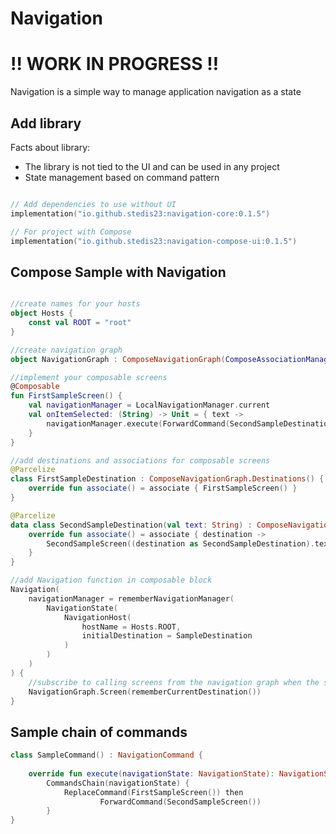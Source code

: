 Navigation
========

# ‼️ WORK IN PROGRESS ‼️

Navigation is a simple way to manage application navigation as a state

## Add library

Facts about library:

- The library is not tied to the UI and can be used in any project
- State management based on command pattern

```kotlin

// Add dependencies to use without UI
implementation("io.github.stedis23:navigation-core:0.1.5")

// For project with Compose
implementation("io.github.stedis23:navigation-compose-ui:0.1.5")

```

## Compose Sample with Navigation

```kotlin

//create names for your hosts
object Hosts {
    const val ROOT = "root"
}

//create navigation graph
object NavigationGraph : ComposeNavigationGraph(ComposeAssociationManager())

//implement your composable screens
@Composable
fun FirstSampleScreen() {
    val navigationManager = LocalNavigationManager.current
    val onItemSelected: (String) -> Unit = { text ->
        navigationManager.execute(ForwardCommand(SecondSampleDestination(text)))
    }
}

//add destinations and associations for composable screens
@Parcelize
class FirstSampleDestination : ComposeNavigationGraph.Destinations() {
    override fun associate() = associate { FirstSampleScreen() }
}

@Parcelize
data class SecondSampleDestination(val text: String) : ComposeNavigationGraph.Destinations() {
    override fun associate() = associate { destination ->
        SecondSampleScreen((destination as SecondSampleDestination).text)
    }
}

//add Navigation function in composable block
Navigation(
    navigationManager = rememberNavigationManager(
        NavigationState(
            NavigationHost(
                hostName = Hosts.ROOT,
                initialDestination = SampleDestination
            )
        )
    )
) {
    //subscribe to calling screens from the navigation graph when the state changes
    NavigationGraph.Screen(rememberCurrentDestination())
}
```

## Sample chain of commands

```kotlin
class SampleCommand() : NavigationCommand {
    
    override fun execute(navigationState: NavigationState): NavigationState =
        CommandsChain(navigationState) {
            ReplaceCommand(FirstSampleScreen()) then
                    ForwardCommand(SecondSampleScreen())
        }
}
```
